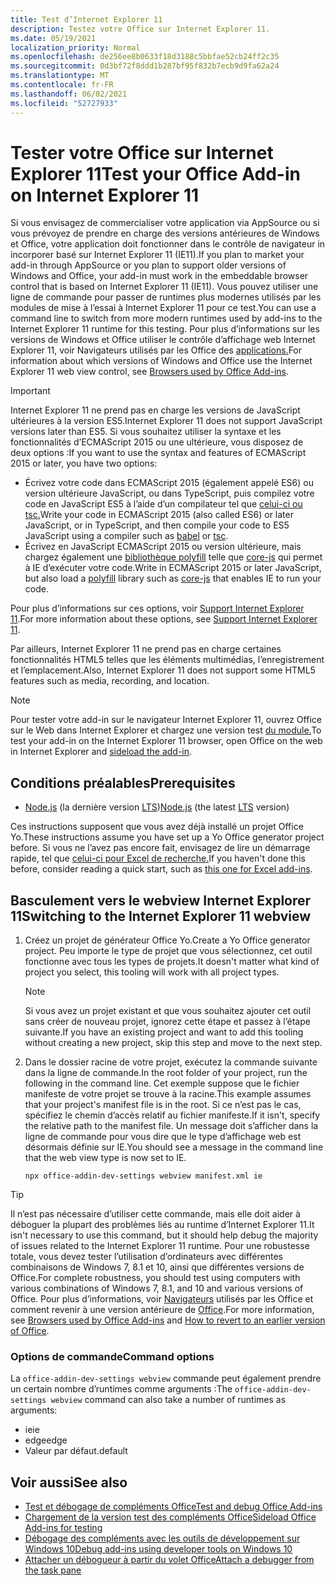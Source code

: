 ```yaml
---
title: Test d’Internet Explorer 11
description: Testez votre Office sur Internet Explorer 11.
ms.date: 05/19/2021
localization_priority: Normal
ms.openlocfilehash: de256ee8b0633f18d3188c5bbfae52cb24ff2c35
ms.sourcegitcommit: 0d3bf72f8ddd1b287bf95f832b7ecb9d9fa62a24
ms.translationtype: MT
ms.contentlocale: fr-FR
ms.lasthandoff: 06/02/2021
ms.locfileid: "52727933"
---
```

# <a name="test-your-office-add-in-on-internet-explorer-11"></a><span data-ttu-id="2a563-103">Tester votre Office sur Internet Explorer 11</span><span class="sxs-lookup"><span data-stu-id="2a563-103">Test your Office Add-in on Internet Explorer 11</span></span>

<span data-ttu-id="2a563-104">Si vous envisagez de commercialiser votre application via AppSource ou si vous prévoyez de prendre en charge des versions antérieures de Windows et Office, votre application doit fonctionner dans le contrôle de navigateur in incorporer basé sur Internet Explorer 11 (IE11).</span><span class="sxs-lookup"><span data-stu-id="2a563-104">If you plan to market your add-in through AppSource or you plan to support older versions of Windows and Office, your add-in must work in the embeddable browser control that is based on Internet Explorer 11 (IE11).</span></span> <span data-ttu-id="2a563-105">Vous pouvez utiliser une ligne de commande pour passer de runtimes plus modernes utilisés par les modules de mise à l’essai à Internet Explorer 11 pour ce test.</span><span class="sxs-lookup"><span data-stu-id="2a563-105">You can use a command line to switch from more modern runtimes used by add-ins to the Internet Explorer 11 runtime for this testing.</span></span> <span data-ttu-id="2a563-106">Pour plus d’informations sur les versions de Windows et Office utiliser le contrôle d’affichage web Internet Explorer 11, voir Navigateurs utilisés par les Office des [applications.](../concepts/browsers-used-by-office-web-add-ins.md)</span><span class="sxs-lookup"><span data-stu-id="2a563-106">For information about which versions of Windows and Office use the Internet Explorer 11 web view control, see [Browsers used by Office Add-ins](../concepts/browsers-used-by-office-web-add-ins.md).</span></span>

> [!IMPORTANT]
> <span data-ttu-id="2a563-107">Internet Explorer 11 ne prend pas en charge les versions de JavaScript ultérieures à la version ES5.</span><span class="sxs-lookup"><span data-stu-id="2a563-107">Internet Explorer 11 does not support JavaScript versions later than ES5.</span></span> <span data-ttu-id="2a563-108">Si vous souhaitez utiliser la syntaxe et les fonctionnalités d’ECMAScript 2015 ou une ultérieure, vous disposez de deux options :</span><span class="sxs-lookup"><span data-stu-id="2a563-108">If you want to use the syntax and features of ECMAScript 2015 or later, you have two options:</span></span>
>
> - <span data-ttu-id="2a563-109">Écrivez votre code dans ECMAScript 2015 (également appelé ES6) ou version ultérieure JavaScript, ou dans TypeScript, puis compilez votre code en JavaScript ES5 à l’aide d’un compilateur tel que [celui-ci ou](https://babeljs.io/) [tsc.](https://www.typescriptlang.org/index.html)</span><span class="sxs-lookup"><span data-stu-id="2a563-109">Write your code in ECMAScript 2015 (also called ES6) or later JavaScript, or in TypeScript, and then compile your code to ES5 JavaScript using a compiler such as [babel](https://babeljs.io/) or [tsc](https://www.typescriptlang.org/index.html).</span></span>
> - <span data-ttu-id="2a563-110">Écrivez en JavaScript ECMAScript 2015 ou version ultérieure, mais chargez également une [bibliothèque polyfill](https://en.wikipedia.org/wiki/Polyfill_(programming)) telle que [core-js](https://github.com/zloirock/core-js) qui permet à IE d’exécuter votre code.</span><span class="sxs-lookup"><span data-stu-id="2a563-110">Write in ECMAScript 2015 or later JavaScript, but also load a [polyfill](https://en.wikipedia.org/wiki/Polyfill_(programming)) library such as [core-js](https://github.com/zloirock/core-js) that enables IE to run your code.</span></span>
>
> <span data-ttu-id="2a563-111">Pour plus d’informations sur ces options, voir [Support Internet Explorer 11](../develop/support-ie-11.md).</span><span class="sxs-lookup"><span data-stu-id="2a563-111">For more information about these options, see [Support Internet Explorer 11](../develop/support-ie-11.md).</span></span>
>
> <span data-ttu-id="2a563-112">Par ailleurs, Internet Explorer 11 ne prend pas en charge certaines fonctionnalités HTML5 telles que les éléments multimédias, l’enregistrement et l’emplacement.</span><span class="sxs-lookup"><span data-stu-id="2a563-112">Also, Internet Explorer 11 does not support some HTML5 features such as media, recording, and location.</span></span>

> [!NOTE]
> <span data-ttu-id="2a563-113">Pour tester votre add-in sur le navigateur Internet Explorer 11, ouvrez Office sur le Web dans Internet Explorer et chargez une version test [du module.](create-a-network-shared-folder-catalog-for-task-pane-and-content-add-ins.md)</span><span class="sxs-lookup"><span data-stu-id="2a563-113">To test your add-in on the Internet Explorer 11 browser, open Office on the web in Internet Explorer and [sideload the add-in](create-a-network-shared-folder-catalog-for-task-pane-and-content-add-ins.md).</span></span>

## <a name="prerequisites"></a><span data-ttu-id="2a563-114">Conditions préalables</span><span class="sxs-lookup"><span data-stu-id="2a563-114">Prerequisites</span></span>

- <span data-ttu-id="2a563-115">[Node.js](https://nodejs.org/) (la dernière version [LTS](https://nodejs.org/about/releases))</span><span class="sxs-lookup"><span data-stu-id="2a563-115">[Node.js](https://nodejs.org/) (the latest [LTS](https://nodejs.org/about/releases) version)</span></span>

<span data-ttu-id="2a563-116">Ces instructions supposent que vous avez déjà installé un projet Office Yo.</span><span class="sxs-lookup"><span data-stu-id="2a563-116">These instructions assume you have set up a Yo Office generator project before.</span></span> <span data-ttu-id="2a563-117">Si vous ne l’avez pas encore fait, envisagez de lire un démarrage rapide, tel que [celui-ci pour Excel de recherche.](../quickstarts/excel-quickstart-jquery.md)</span><span class="sxs-lookup"><span data-stu-id="2a563-117">If you haven't done this before, consider reading a quick start, such as [this one for Excel add-ins](../quickstarts/excel-quickstart-jquery.md).</span></span>

## <a name="switching-to-the-internet-explorer-11-webview"></a><span data-ttu-id="2a563-118">Basculement vers le webview Internet Explorer 11</span><span class="sxs-lookup"><span data-stu-id="2a563-118">Switching to the Internet Explorer 11 webview</span></span>

1. <span data-ttu-id="2a563-119">Créez un projet de générateur Office Yo.</span><span class="sxs-lookup"><span data-stu-id="2a563-119">Create a Yo Office generator project.</span></span> <span data-ttu-id="2a563-120">Peu importe le type de projet que vous sélectionnez, cet outil fonctionne avec tous les types de projets.</span><span class="sxs-lookup"><span data-stu-id="2a563-120">It doesn't matter what kind of project you select, this tooling will work with all project types.</span></span>

    > [!NOTE]
    > <span data-ttu-id="2a563-121">Si vous avez un projet existant et que vous souhaitez ajouter cet outil sans créer de nouveau projet, ignorez cette étape et passez à l’étape suivante.</span><span class="sxs-lookup"><span data-stu-id="2a563-121">If you have an existing project and want to add this tooling without creating a new project, skip this step and move to the next step.</span></span> 

1. <span data-ttu-id="2a563-122">Dans le dossier racine de votre projet, exécutez la commande suivante dans la ligne de commande.</span><span class="sxs-lookup"><span data-stu-id="2a563-122">In the root folder of your project, run the following in the command line.</span></span> <span data-ttu-id="2a563-123">Cet exemple suppose que le fichier manifeste de votre projet se trouve à la racine.</span><span class="sxs-lookup"><span data-stu-id="2a563-123">This example assumes that your project's manifest file is in the root.</span></span> <span data-ttu-id="2a563-124">Si ce n’est pas le cas, spécifiez le chemin d’accès relatif au fichier manifeste.</span><span class="sxs-lookup"><span data-stu-id="2a563-124">If it isn't, specify the relative path to the manifest file.</span></span> <span data-ttu-id="2a563-125">Un message doit s’afficher dans la ligne de commande pour vous dire que le type d’affichage web est désormais définie sur IE.</span><span class="sxs-lookup"><span data-stu-id="2a563-125">You should see a message in the command line that the web view type is now set to IE.</span></span>

    ```command&nbsp;line
    npx office-addin-dev-settings webview manifest.xml ie
    ```

> [!TIP]
> <span data-ttu-id="2a563-126">Il n’est pas nécessaire d’utiliser cette commande, mais elle doit aider à déboguer la plupart des problèmes liés au runtime d’Internet Explorer 11.</span><span class="sxs-lookup"><span data-stu-id="2a563-126">It isn't necessary to use this command, but it should help debug the majority of issues related to the Internet Explorer 11 runtime.</span></span> <span data-ttu-id="2a563-127">Pour une robustesse totale, vous devez tester l’utilisation d’ordinateurs avec différentes combinaisons de Windows 7, 8.1 et 10, ainsi que différentes versions de Office.</span><span class="sxs-lookup"><span data-stu-id="2a563-127">For complete robustness, you should test using computers with various combinations of Windows 7, 8.1, and 10 and various versions of Office.</span></span> <span data-ttu-id="2a563-128">Pour plus d’informations, voir [Navigateurs](../concepts/browsers-used-by-office-web-add-ins.md) utilisés par les Office et comment revenir à une version antérieure de [Office](https://support.microsoft.com/topic/how-to-revert-to-an-earlier-version-of-office-2bd5c457-a917-d57e-35a1-f709e3dda841).</span><span class="sxs-lookup"><span data-stu-id="2a563-128">For more information, see [Browsers used by Office Add-ins](../concepts/browsers-used-by-office-web-add-ins.md) and [How to revert to an earlier version of Office](https://support.microsoft.com/topic/how-to-revert-to-an-earlier-version-of-office-2bd5c457-a917-d57e-35a1-f709e3dda841).</span></span>

### <a name="command-options"></a><span data-ttu-id="2a563-129">Options de commande</span><span class="sxs-lookup"><span data-stu-id="2a563-129">Command options</span></span>

<span data-ttu-id="2a563-130">La `office-addin-dev-settings webview` commande peut également prendre un certain nombre d’runtimes comme arguments :</span><span class="sxs-lookup"><span data-stu-id="2a563-130">The `office-addin-dev-settings webview` command can also take a number of runtimes as arguments:</span></span>

- <span data-ttu-id="2a563-131">ie</span><span class="sxs-lookup"><span data-stu-id="2a563-131">ie</span></span>
- <span data-ttu-id="2a563-132">edge</span><span class="sxs-lookup"><span data-stu-id="2a563-132">edge</span></span>
- <span data-ttu-id="2a563-133">Valeur par défaut.</span><span class="sxs-lookup"><span data-stu-id="2a563-133">default</span></span>

## <a name="see-also"></a><span data-ttu-id="2a563-134">Voir aussi</span><span class="sxs-lookup"><span data-stu-id="2a563-134">See also</span></span>

* [<span data-ttu-id="2a563-135">Test et débogage de compléments Office</span><span class="sxs-lookup"><span data-stu-id="2a563-135">Test and debug Office Add-ins</span></span>](test-debug-office-add-ins.md)
* [<span data-ttu-id="2a563-136">Chargement de la version test des compléments Office</span><span class="sxs-lookup"><span data-stu-id="2a563-136">Sideload Office Add-ins for testing</span></span>](create-a-network-shared-folder-catalog-for-task-pane-and-content-add-ins.md)
* [<span data-ttu-id="2a563-137">Débogage des compléments avec les outils de développement sur Windows 10</span><span class="sxs-lookup"><span data-stu-id="2a563-137">Debug add-ins using developer tools on Windows 10</span></span>](debug-add-ins-using-f12-developer-tools-on-windows-10.md)
* [<span data-ttu-id="2a563-138">Attacher un débogueur à partir du volet Office</span><span class="sxs-lookup"><span data-stu-id="2a563-138">Attach a debugger from the task pane</span></span>](attach-debugger-from-task-pane.md)
